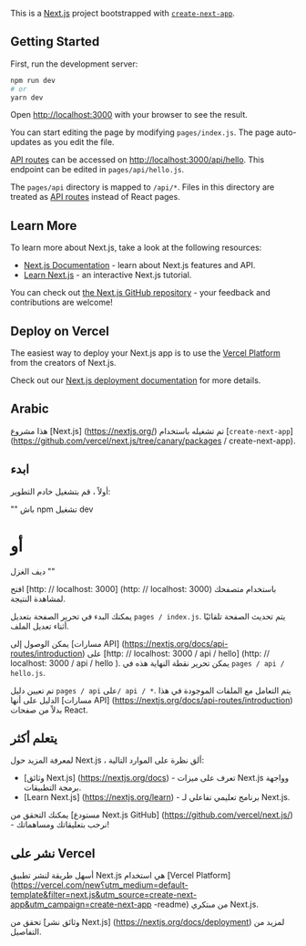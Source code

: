 This is a [Next.js](https://nextjs.org/) project bootstrapped with [`create-next-app`](https://github.com/vercel/next.js/tree/canary/packages/create-next-app).

## Getting Started

First, run the development server:

```bash
npm run dev
# or
yarn dev
```

Open [http://localhost:3000](http://localhost:3000) with your browser to see the result.

You can start editing the page by modifying `pages/index.js`. The page auto-updates as you edit the file.

[API routes](https://nextjs.org/docs/api-routes/introduction) can be accessed on [http://localhost:3000/api/hello](http://localhost:3000/api/hello). This endpoint can be edited in `pages/api/hello.js`.

The `pages/api` directory is mapped to `/api/*`. Files in this directory are treated as [API routes](https://nextjs.org/docs/api-routes/introduction) instead of React pages.

## Learn More

To learn more about Next.js, take a look at the following resources:

- [Next.js Documentation](https://nextjs.org/docs) - learn about Next.js features and API.
- [Learn Next.js](https://nextjs.org/learn) - an interactive Next.js tutorial.

You can check out [the Next.js GitHub repository](https://github.com/vercel/next.js/) - your feedback and contributions are welcome!

## Deploy on Vercel

The easiest way to deploy your Next.js app is to use the [Vercel Platform](https://vercel.com/new?utm_medium=default-template&filter=next.js&utm_source=create-next-app&utm_campaign=create-next-app-readme) from the creators of Next.js.

Check out our [Next.js deployment documentation](https://nextjs.org/docs/deployment) for more details.


## Arabic

هذا مشروع [Next.js] (https://nextjs.org/) تم تشغيله باستخدام [`create-next-app`] (https://github.com/vercel/next.js/tree/canary/packages / create-next-app).

## ابدء

أولاً ، قم بتشغيل خادم التطوير:

"" باش
npm تشغيل dev
# أو
ديف الغزل
""

افتح [http: // localhost: 3000] (http: // localhost: 3000) باستخدام متصفحك لمشاهدة النتيجة.

يمكنك البدء في تحرير الصفحة بتعديل `pages / index.js`. يتم تحديث الصفحة تلقائيًا أثناء تعديل الملف.

يمكن الوصول إلى [مسارات API] (https://nextjs.org/docs/api-routes/introduction) على [http: // localhost: 3000 / api / hello] (http: // localhost: 3000 / api / hello ). يمكن تحرير نقطة النهاية هذه في `pages / api / hello.js`.

تم تعيين دليل `pages / api` على` / api / * `. يتم التعامل مع الملفات الموجودة في هذا الدليل على أنها [مسارات API] (https://nextjs.org/docs/api-routes/introduction) بدلاً من صفحات React.

## يتعلم أكثر

لمعرفة المزيد حول Next.js ، ألق نظرة على الموارد التالية:

- [وثائق Next.js] (https://nextjs.org/docs) - تعرف على ميزات Next.js وواجهة برمجة التطبيقات.
- [Learn Next.js] (https://nextjs.org/learn) - برنامج تعليمي تفاعلي لـ Next.js.

يمكنك التحقق من [مستودع Next.js GitHub] (https://github.com/vercel/next.js/) - نرحب بتعليقاتك ومساهماتك!

## نشر على Vercel

أسهل طريقة لنشر تطبيق Next.js هي استخدام [Vercel Platform] (https://vercel.com/new؟utm_medium=default-template&filter=next.js&utm_source=create-next-app&utm_campaign=create-next-app -readme) من مبتكري Next.js.

تحقق من [وثائق نشر Next.js] (https://nextjs.org/docs/deployment) لمزيد من التفاصيل.
